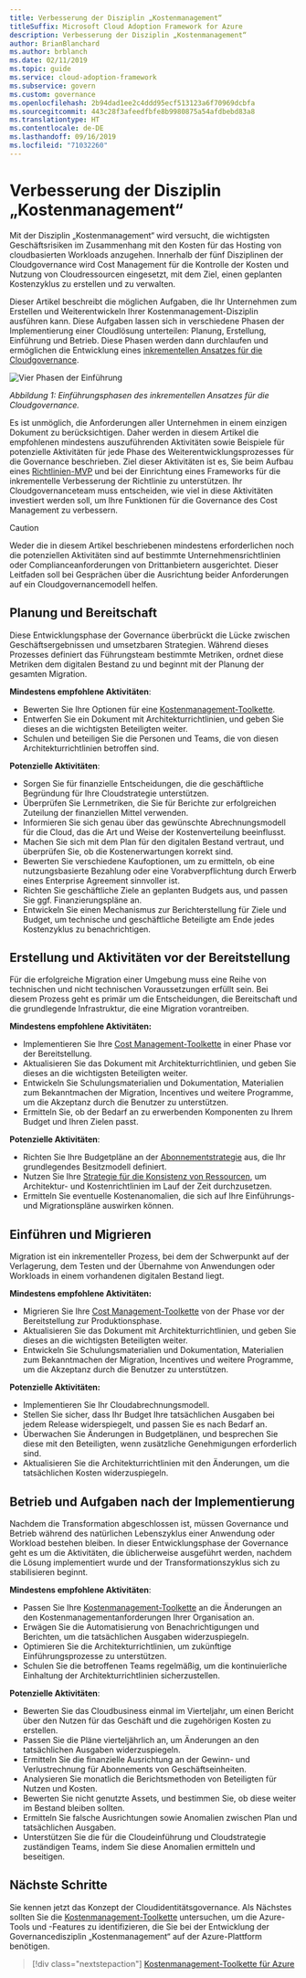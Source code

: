```yaml
---
title: Verbesserung der Disziplin „Kostenmanagement“
titleSuffix: Microsoft Cloud Adoption Framework for Azure
description: Verbesserung der Disziplin „Kostenmanagement“
author: BrianBlanchard
ms.author: brblanch
ms.date: 02/11/2019
ms.topic: guide
ms.service: cloud-adoption-framework
ms.subservice: govern
ms.custom: governance
ms.openlocfilehash: 2b94dad1ee2c4ddd95ecf513123a6f70969dcbfa
ms.sourcegitcommit: 443c28f3afeedfbfe8b9980875a54afdbebd83a8
ms.translationtype: HT
ms.contentlocale: de-DE
ms.lasthandoff: 09/16/2019
ms.locfileid: "71032260"
---
```

# <a name="cost-management-discipline-improvement"></a>Verbesserung der Disziplin „Kostenmanagement“

Mit der Disziplin „Kostenmanagement“ wird versucht, die wichtigsten Geschäftsrisiken im Zusammenhang mit den Kosten für das Hosting von cloudbasierten Workloads anzugehen. Innerhalb der fünf Disziplinen der Cloudgovernance wird Cost Management für die Kontrolle der Kosten und Nutzung von Cloudressourcen eingesetzt, mit dem Ziel, einen geplanten Kostenzyklus zu erstellen und zu verwalten.

Dieser Artikel beschreibt die möglichen Aufgaben, die Ihr Unternehmen zum Erstellen und Weiterentwickeln Ihrer Kostenmanagement-Disziplin ausführen kann. Diese Aufgaben lassen sich in verschiedene Phasen der Implementierung einer Cloudlösung unterteilen: Planung, Erstellung, Einführung und Betrieb. Diese Phasen werden dann durchlaufen und ermöglichen die Entwicklung eines [inkrementellen Ansatzes für die Cloudgovernance](../guides/index.md#an-incremental-approach-to-cloud-governance).

![Vier Phasen der Einführung](../../_images/govern/adoption-phases.png)

*Abbildung 1: Einführungsphasen des inkrementellen Ansatzes für die Cloudgovernance.*

Es ist unmöglich, die Anforderungen aller Unternehmen in einem einzigen Dokument zu berücksichtigen. Daher werden in diesem Artikel die empfohlenen mindestens auszuführenden Aktivitäten sowie Beispiele für potenzielle Aktivitäten für jede Phase des Weiterentwicklungsprozesses für die Governance beschrieben. Ziel dieser Aktivitäten ist es, Sie beim Aufbau eines [Richtlinien-MVP](../guides/index.md#an-incremental-approach-to-cloud-governance) und bei der Einrichtung eines Frameworks für die inkrementelle Verbesserung der Richtlinie zu unterstützen. Ihr Cloudgovernanceteam muss entscheiden, wie viel in diese Aktivitäten investiert werden soll, um Ihre Funktionen für die Governance des Cost Management zu verbessern.

> [!CAUTION]
> Weder die in diesem Artikel beschriebenen mindestens erforderlichen noch die potenziellen Aktivitäten sind auf bestimmte Unternehmensrichtlinien oder Complianceanforderungen von Drittanbietern ausgerichtet. Dieser Leitfaden soll bei Gesprächen über die Ausrichtung beider Anforderungen auf ein Cloudgovernancemodell helfen.

## <a name="planning-and-readiness"></a>Planung und Bereitschaft

Diese Entwicklungsphase der Governance überbrückt die Lücke zwischen Geschäftsergebnissen und umsetzbaren Strategien. Während dieses Prozesses definiert das Führungsteam bestimmte Metriken, ordnet diese Metriken dem digitalen Bestand zu und beginnt mit der Planung der gesamten Migration.

**Mindestens empfohlene Aktivitäten**:

- Bewerten Sie Ihre Optionen für eine [Kostenmanagement-Toolkette](./toolchain.md).
- Entwerfen Sie ein Dokument mit Architekturrichtlinien, und geben Sie dieses an die wichtigsten Beteiligten weiter.
- Schulen und beteiligen Sie die Personen und Teams, die von diesen Architekturrichtlinien betroffen sind.

**Potenzielle Aktivitäten**:

- Sorgen Sie für finanzielle Entscheidungen, die die geschäftliche Begründung für Ihre Cloudstrategie unterstützen.
- Überprüfen Sie Lernmetriken, die Sie für Berichte zur erfolgreichen Zuteilung der finanziellen Mittel verwenden.
- Informieren Sie sich genau über das gewünschte Abrechnungsmodell für die Cloud, das die Art und Weise der Kostenverteilung beeinflusst.
- Machen Sie sich mit dem Plan für den digitalen Bestand vertraut, und überprüfen Sie, ob die Kostenerwartungen korrekt sind.
- Bewerten Sie verschiedene Kaufoptionen, um zu ermitteln, ob eine nutzungsbasierte Bezahlung oder eine Vorabverpflichtung durch Erwerb eines Enterprise Agreement sinnvoller ist.
- Richten Sie geschäftliche Ziele an geplanten Budgets aus, und passen Sie ggf. Finanzierungspläne an.
- Entwickeln Sie einen Mechanismus zur Berichterstellung für Ziele und Budget, um technische und geschäftliche Beteiligte am Ende jedes Kostenzyklus zu benachrichtigen.

## <a name="build-and-predeployment"></a>Erstellung und Aktivitäten vor der Bereitstellung

Für die erfolgreiche Migration einer Umgebung muss eine Reihe von technischen und nicht technischen Voraussetzungen erfüllt sein. Bei diesem Prozess geht es primär um die Entscheidungen, die Bereitschaft und die grundlegende Infrastruktur, die eine Migration vorantreiben.

**Mindestens empfohlene Aktivitäten:**

- Implementieren Sie Ihre [Cost Management-Toolkette](./toolchain.md) in einer Phase vor der Bereitstellung.
- Aktualisieren Sie das Dokument mit Architekturrichtlinien, und geben Sie dieses an die wichtigsten Beteiligten weiter.
- Entwickeln Sie Schulungsmaterialien und Dokumentation, Materialien zum Bekanntmachen der Migration, Incentives und weitere Programme, um die Akzeptanz durch die Benutzer zu unterstützen.
- Ermitteln Sie, ob der Bedarf an zu erwerbenden Komponenten zu Ihrem Budget und Ihren Zielen passt.

**Potenzielle Aktivitäten**:

- Richten Sie Ihre Budgetpläne an der [Abonnementstrategie](../../decision-guides/subscriptions/index.md) aus, die Ihr grundlegendes Besitzmodell definiert.
- Nutzen Sie Ihre [Strategie für die Konsistenz von Ressourcen](../../decision-guides/resource-consistency/index.md), um Architektur- und Kostenrichtlinien im Lauf der Zeit durchzusetzen.
- Ermitteln Sie eventuelle Kostenanomalien, die sich auf Ihre Einführungs- und Migrationspläne auswirken können.

## <a name="adopt-and-migrate"></a>Einführen und Migrieren

Migration ist ein inkrementeller Prozess, bei dem der Schwerpunkt auf der Verlagerung, dem Testen und der Übernahme von Anwendungen oder Workloads in einem vorhandenen digitalen Bestand liegt.

**Mindestens empfohlene Aktivitäten:**

- Migrieren Sie Ihre [Cost Management-Toolkette](./toolchain.md) von der Phase vor der Bereitstellung zur Produktionsphase.
- Aktualisieren Sie das Dokument mit Architekturrichtlinien, und geben Sie dieses an die wichtigsten Beteiligten weiter.
- Entwickeln Sie Schulungsmaterialien und Dokumentation, Materialien zum Bekanntmachen der Migration, Incentives und weitere Programme, um die Akzeptanz durch die Benutzer zu unterstützen.

**Potenzielle Aktivitäten:**

- Implementieren Sie Ihr Cloudabrechnungsmodell.
- Stellen Sie sicher, dass Ihr Budget Ihre tatsächlichen Ausgaben bei jedem Release widerspiegelt, und passen Sie es nach Bedarf an.
- Überwachen Sie Änderungen in Budgetplänen, und besprechen Sie diese mit den Beteiligten, wenn zusätzliche Genehmigungen erforderlich sind.
- Aktualisieren Sie die Architekturrichtlinien mit den Änderungen, um die tatsächlichen Kosten widerzuspiegeln.

## <a name="operate-and-post-implementation"></a>Betrieb und Aufgaben nach der Implementierung

Nachdem die Transformation abgeschlossen ist, müssen Governance und Betrieb während des natürlichen Lebenszyklus einer Anwendung oder Workload bestehen bleiben. In dieser Entwicklungsphase der Governance geht es um die Aktivitäten, die üblicherweise ausgeführt werden, nachdem die Lösung implementiert wurde und der Transformationszyklus sich zu stabilisieren beginnt.

**Mindestens empfohlene Aktivitäten**:

- Passen Sie Ihre [Kostenmanagement-Toolkette](./toolchain.md) an die Änderungen an den Kostenmanagementanforderungen Ihrer Organisation an.
- Erwägen Sie die Automatisierung von Benachrichtigungen und Berichten, um die tatsächlichen Ausgaben widerzuspiegeln.
- Optimieren Sie die Architekturrichtlinien, um zukünftige Einführungsprozesse zu unterstützen.
- Schulen Sie die betroffenen Teams regelmäßig, um die kontinuierliche Einhaltung der Architekturrichtlinien sicherzustellen.

**Potenzielle Aktivitäten**:

- Bewerten Sie das Cloudbusiness einmal im Vierteljahr, um einen Bericht über den Nutzen für das Geschäft und die zugehörigen Kosten zu erstellen.
- Passen Sie die Pläne vierteljährlich an, um Änderungen an den tatsächlichen Ausgaben widerzuspiegeln.
- Ermitteln Sie die finanzielle Ausrichtung an der Gewinn- und Verlustrechnung für Abonnements von Geschäftseinheiten.
- Analysieren Sie monatlich die Berichtsmethoden von Beteiligten für Nutzen und Kosten.
- Bewerten Sie nicht genutzte Assets, und bestimmen Sie, ob diese weiter im Bestand bleiben sollten.
- Ermitteln Sie falsche Ausrichtungen sowie Anomalien zwischen Plan und tatsächlichen Ausgaben.
- Unterstützen Sie die für die Cloudeinführung und Cloudstrategie zuständigen Teams, indem Sie diese Anomalien ermitteln und beseitigen.

## <a name="next-steps"></a>Nächste Schritte

Sie kennen jetzt das Konzept der Cloudidentitätsgovernance. Als Nächstes sollten Sie die [Kostenmanagement-Toolkette](./toolchain.md) untersuchen, um die Azure-Tools und -Features zu identifizieren, die Sie bei der Entwicklung der Governancedisziplin „Kostenmanagement“ auf der Azure-Plattform benötigen.

> [!div class="nextstepaction"]
> [Kostenmanagement-Toolkette für Azure](./toolchain.md)
